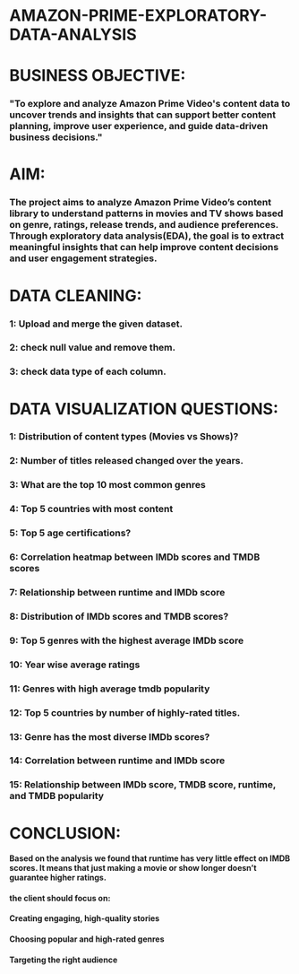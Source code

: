 # AMAZON-PRIME-EXPLORATORY-DATA-ANALYSIS

# BUSINESS OBJECTIVE:
### "To explore and analyze Amazon Prime Video's content data to uncover trends and insights that can support better content planning, improve user experience, and guide data-driven business decisions."

# AIM:
### The project aims to analyze Amazon Prime Video’s content library to understand patterns in movies and TV shows based on genre, ratings, release trends, and audience preferences. Through exploratory data analysis(EDA), the goal is to extract meaningful insights that can help improve content decisions and user engagement strategies.

# DATA CLEANING:
### 1: Upload and merge the given dataset.
### 2: check null value and remove them.
### 3: check data type of each column.

# DATA VISUALIZATION QUESTIONS:
### 1: Distribution of content types (Movies vs Shows)?
### 2: Number of titles released changed over the years.
### 3: What are the top 10 most common genres
### 4: Top 5 countries with most content
### 5: Top 5 age certifications?
### 6: Correlation heatmap between IMDb scores and TMDB scores
### 7: Relationship between runtime and IMDb score
### 8: Distribution of IMDb scores and TMDB scores?
### 9: Top 5 genres with the highest average IMDb score
### 10: Year wise average ratings
### 11: Genres with high average tmdb popularity
### 12: Top 5 countries by number of highly-rated titles.
### 13: Genre has the most diverse IMDb scores?
### 14: Correlation between runtime and IMDb score
### 15: Relationship between IMDb score, TMDB score, runtime, and TMDB popularity

# CONCLUSION:
#### Based on the analysis we found that runtime has very little effect on IMDB scores. It means that just making a movie or show longer doesn’t guarantee higher ratings.
#### the client should focus on:
#### Creating engaging, high-quality stories
#### Choosing popular and high-rated genres
#### Targeting the right audience
